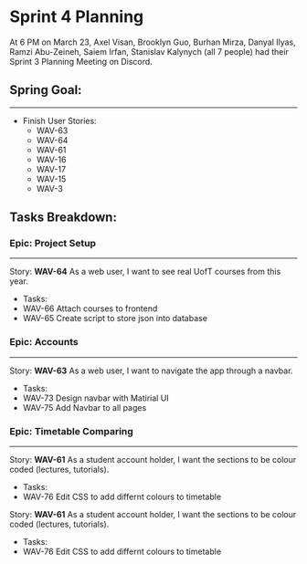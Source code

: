 # Sprint 4 Planning

At 6 PM on March 23, Axel Visan, Brooklyn Guo, Burhan Mirza, Danyal Ilyas, Ramzi Abu-Zeineh, Saiem Irfan, Stanislav Kalynych (all 7 people) had their Sprint 3 Planning Meeting on Discord.

## Spring Goal:
---
- Finish User Stories:
  - WAV-63
  - WAV-64
  - WAV-61
  - WAV-16
  - WAV-17
  - WAV-15
  - WAV-3

## Tasks Breakdown:


### **Epic:** Project Setup
---
Story: **WAV-64**
As a web user, I want to see real UofT courses from this year.
- Tasks:
- WAV-66 Attach courses to frontend
- WAV-65 Create script to store json into database



### **Epic:** Accounts
---
Story: **WAV-63**
As a web user, I want to navigate the app through a navbar.
- Tasks:
- WAV-73 Design navbar with Matirial UI
- WAV-75 Add Navbar to all pages



### **Epic:** Timetable Comparing
---
Story: **WAV-61**
As a student account holder, I want the sections to be colour coded (lectures, tutorials).
- Tasks:
- WAV-76 Edit CSS to add differnt colours to timetable

Story: **WAV-61**
As a student account holder, I want the sections to be colour coded (lectures, tutorials).
- Tasks:
- WAV-76 Edit CSS to add differnt colours to timetable








